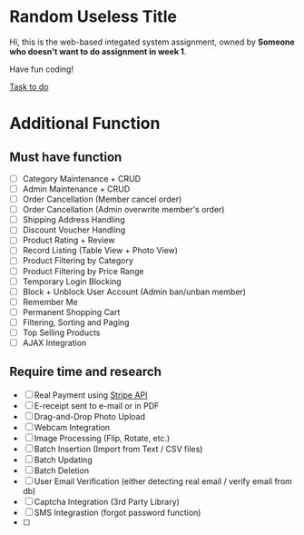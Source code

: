 # Random Useless Title
Hi, this is the web-based integated system assignment, owned by **Someone who doesn't want to do assignment in week 1**. 

Have fun coding!

[Task to do](https://github.com/Bananacjc/Web-Based_Assignment/blob/test/task.md)

# Additional Function

## Must have function
  - [ ] Category Maintenance + CRUD
  - [ ] Admin Maintenance + CRUD
  - [ ] Order Cancellation (Member cancel order)
  - [ ] Order Cancellation (Admin overwrite member's order)
  - [ ] Shipping Address Handling
  - [ ] Discount Voucher Handling
  - [ ] Product Rating + Review
  - [ ] Record Listing (Table View + Photo View)
  - [ ] Product Filtering by Category
  - [ ] Product Filtering by Price Range
  - [ ] Temporary Login Blocking
  - [ ] Block + Unblock User Account (Admin ban/unban member)
  - [ ] Remember Me
  - [ ] Permanent Shopping Cart
  - [ ] Filtering, Sorting and Paging
  - [ ] Top Selling Products
  - [ ] AJAX Integration

## Require time and research
  - [ ] Real Payment using [Stripe API](stripe.com)
  - [ ] E-receipt sent to e-mail or in PDF
  - [ ] Drag-and-Drop Photo Upload
  - [ ] Webcam Integration
  - [ ] Image Processing (Flip, Rotate, etc.)
  - [ ] Batch Insertion (Import from Text / CSV files)
  - [ ] Batch Updating
  - [ ] Batch Deletion
  - [ ] User Email Verification (either detecting real email / verify email from db)
  - [ ] Captcha Integration (3rd Party Library)
  - [ ] SMS Integrastion (forgot password function)
  - [ ] 
